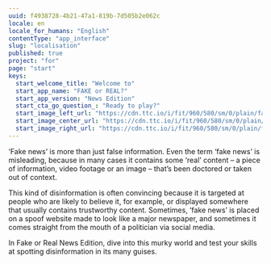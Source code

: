```yaml
---
uuid: f4938728-4b21-47a1-819b-7d505b2e062c
locale: en
locale_for_humans: "English"
contentType: "app_interface"
slug: "localisation"
published: true
project: "for"
page: "start"
keys:
  start_welcome_title: "Welcome to"
  start_app_name: "FAKE or REAL?"
  start_app_version: "News Edition"
  start_cta_go_question_: "Ready to play?"
  start_image_left_url: "https://cdn.ttc.io/i/fit/960/580/sm/0/plain/fake-or-real-news-edition/1.jpg"
  start_image_center_url: "https://cdn.ttc.io/i/fit/960/580/sm/0/plain/fake-or-real-news-edition/2.jpg"
  start_image_right_url: "https://cdn.ttc.io/i/fit/960/580/sm/0/plain/fake-or-real-news-edition/3.jpg"
---
```

‘Fake news’ is more than just false information. Even the term ‘fake news’ is misleading, because in many cases it contains some ‘real’ content – a piece of information, video footage or an image – that’s been doctored or taken out of context.

This kind of disinformation is often convincing because it is targeted at people who are likely to believe it, for example, or displayed somewhere that usually contains trustworthy content. Sometimes, ‘fake news’ is placed on a spoof website made to look like a major newspaper, and sometimes it comes straight from the mouth of a politician via social media.

In Fake or Real News Edition, dive into this murky world and test your skills at spotting disinformation in its many guises.


